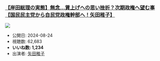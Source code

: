 ### [【岸田総理の実態】無念…賃上げへの思い挫折？次期政権へ望む事【国民民主党から自民党政権幹部へ！矢田稚子】](https://www.youtube.com/watch?v=OZ8Y5h0Ao44)
[![](https://img.youtube.com/vi/OZ8Y5h0Ao44/sddefault.jpg)](https://www.youtube.com/watch?v=OZ8Y5h0Ao44)
-   公開日: 2024-08-24
-   視聴数: 62,683
-   **いいね数: 1,234**
-   出演者: [矢田稚子](/rehacq_fan/people/矢田稚子 "wikilink")
